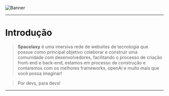 ![Banner](https://user-images.githubusercontent.com/119537238/216362288-75ee8aaf-b3cb-4ae1-9d26-0656458f8884.png)

---

# Introdução

> **Spacelaxy** é uma imersiva rede de websites de tecnologia que possue como principal objetivo colaborar e construir uma comunidade com desenvolvedores, facilitando o processo de criação front-end e back-end, estamos em processo de construção e contaremos com os melhores frameworks, openAI e muito mais que você possa imaginar!

> Por devs, para devs!

---
